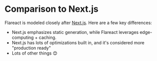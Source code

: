 # Comparison to Next.js

Flareact is modeled closely after [Next.js](https://nextjs.org). Here are a few key differences:

- Next.js emphasizes static generation, while Flareact leverages edge-computing + caching.
- Next.js has lots of optimizations built in, and it's considered more "production ready"
- Lots of other things 😊
